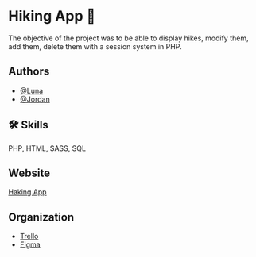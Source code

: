 # Hiking App 👋

The objective of the project was to be able to display hikes, modify them, add them, delete them with a session system in PHP.

## Authors

- [@Luna](https://github.com/LunashaGit)
- [@Jordan](https://github.com/Reptilz)

## 🛠 Skills

PHP, HTML, SASS, SQL

## Website

[Haking App](https://group5-hike-luna-jordan.herokuapp.com/)

## Organization

- [Trello](https://trello.com/b/50yGHSzJ/hiking-app)
- [Figma](https://www.figma.com/file/HB7I1vh3rh5akgZjQwYIj9/Untitled?node-id=0%3A1)
